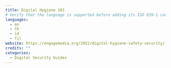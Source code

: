 ```yaml
---
title: Digital Hygiene 101
# Verify that the language is supported before adding its ISO 639-1 code here. without the country code, i.e. ms instead of ms_MY.
languages:
  - en
  - th
  - id
  - fil
website: https://engagemedia.org/2022/digital-hygiene-safety-security/
credits: ""
categories:
  - Digital Security Guides
---
```

